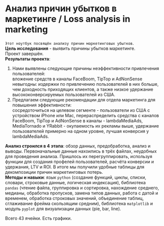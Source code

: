 # Анализ причин убытков в маркетинге / Loss analysis in marketing

`Этот ноутбук посвящён анализу причин маркетинговых убытков`.   
**Цель исследования** - выявить причины убытков маркетинге.    
Проект завершён.  
**Результаты проекта**:  
1) Нами выявлены следующие причины неэффективности привлечения пользователей:  
вложение средств в каналы FaceBoom, TipTop и AdNonSense невыгодны: издержки по привлечению пользователей в них больше, чем доходность приходящих клиентов, а также
низкое удержание высококонверсируемых пользователей из США.  
2) Предлагаем следующие рекомендации для отдела маркетинга для повышения эффективности:  
сосредоточиться на целевом сегменте - пользователи из США с устройством iPhone или Мас, перераспределить средства с каналов FaceBoom, TipTop и AdNonSense в каналы - lambdaMediaAds, MediaTornado и YRabbit - окупаемость их рекламы выше, удержание пользователей примерно на одном уровне, лучшая конверсия у lambdaMediaAds.  

**Анализ строился в 4 этапа**: обзор данных, предобработка, анализ и выводы. Первоначальные данные нахоились в трёх файлах, неудобных для проведения анализа. Пришлось их перегруппировать, используя функции для создания профелей пользователей, расчёта конверсии и удержания, LTV и ROI. В итоге мы получили удобные таблицы для декомпозиции причин маркетинговых потерь.   
**Методы и навыки**: язык `python` (создание функций, циклы, списки, словари, строковые данные, логическая индексация), библиотека `pandas` (чтение файла, группировка и сортировка, нахождение среднего, медианы, обработка пропусков, замена типов данных, работа с датой и временем, обработка строковых значений, объединение таблиц, сглаживание фрейма скользящим средним), библиотека `matplotlib` и модуль `pyplot` для визуализации данных (pie, bar, line).

Всего 43 ячейки. Есть графики.

